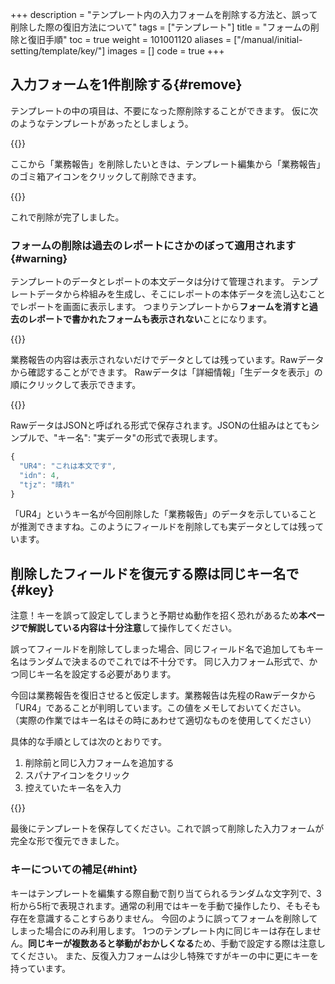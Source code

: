 +++
description = "テンプレート内の入力フォームを削除する方法と、誤って削除した際の復旧方法について"
tags = ["テンプレート"]
title = "フォームの削除と復旧手順"
toc = true
weight = 101001120
aliases = ["/manual/initial-setting/template/key/"]
images = []
code = true
+++

## 入力フォームを1件削除する{#remove}

テンプレートの中の項目は、不要になった際削除することができます。
仮に次のようなテンプレートがあったとしましょう。

{{<appscreen filename="pre-report" title="不要になったレポートを削除します">}}

ここから「業務報告」を削除したいときは、テンプレート編集から「業務報告」のゴミ箱アイコンをクリックして削除できます。

{{<appscreen filename="field-delete" title="レポートテンプレートから不要な入力フォームを削除する">}}

これで削除が完了しました。

### フォームの削除は過去のレポートにさかのぼって適用されます{#warning}

テンプレートのデータとレポートの本文データは分けて管理されます。
テンプレートデータから枠組みを生成し、そこにレポートの本体データを流し込むことでレポートを画面に表示します。
つまりテンプレートから**フォームを消すと過去のレポートで書かれたフォームも表示されない**ことになります。

{{<appscreen filename="invisible" title="過去に提出されたレポートからも削除したフォームが消えます">}}

業務報告の内容は表示されないだけでデータとしては残っています。Rawデータから確認することができます。
Rawデータは「詳細情報」「生データを表示」の順にクリックして表示できます。

{{<appscreen filename="raw-data" title="入力フォームを削除してもRawデータにはデータが残ります">}}

RawデータはJSONと呼ばれる形式で保存されます。JSONの仕組みはとてもシンプルで、"キー名": "実データ"の形式で表現します。

```javascript
{
  "UR4": "これは本文です",
  "idn": 4,
  "tjz": "晴れ"
}
```

「UR4」というキー名が今回削除した「業務報告」のデータを示していることが推測できますね。このようにフィールドを削除しても実データとしては残っています。

## 削除したフィールドを復元する際は同じキー名で{#key}

注意！キーを誤って設定してしまうと予期せぬ動作を招く恐れがあるため**本ページで解説している内容は十分注意**して操作してください。

誤ってフィールドを削除してしまった場合、同じフィールド名で追加してもキー名はランダムで決まるのでこれでは不十分です。
同じ入力フォーム形式で、かつ同じキー名を設定する必要があります。

今回は業務報告を復旧させると仮定します。業務報告は先程のRawデータから「UR4」であることが判明しています。この値をメモしておいてください。
（実際の作業ではキー名はその時にあわせて適切なものを使用してください）

具体的な手順としては次のとおりです。

1. 削除前と同じ入力フォームを追加する
1. スパナアイコンをクリック
1. 控えていたキー名を入力

{{<appscreen filename="edit-key" title="レポートテンプレートの入力フォームにはそれぞれKeyがあります。Keyを手動で書き換えることで削除したフォームを復旧できます">}}

最後にテンプレートを保存してください。これで誤って削除した入力フォームが完全な形で復元できました。

### キーについての補足{#hint}

キーはテンプレートを編集する際自動で割り当てられるランダムな文字列で、3桁から5桁で表現されます。通常の利用ではキーを手動で操作したり、そもそも存在を意識することすらありません。
今回のように誤ってフォームを削除してしまった場合にのみ利用します。
1つのテンプレート内に同じキーは存在しません。**同じキーが複数あると挙動がおかしくなる**ため、手動で設定する際は注意してください。
また、反復入力フォームは少し特殊ですがキーの中に更にキーを持っています。
